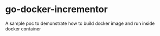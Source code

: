 # go-docker-incrementor
A sample poc to demonstrate how to build docker image and run inside docker container
